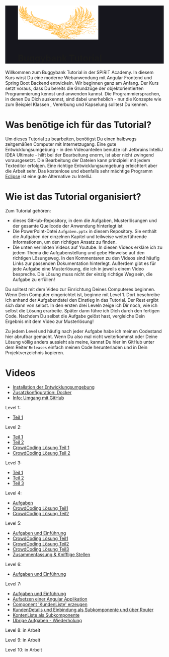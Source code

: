 <div style="background-color: #16161D; display: block">
    <figure>
        <img src="./eagle.svg" alt="BuggyBank" width="256">
        <figcaption><h1>Buggybank Tutorial</h1></figcaption>
    </figure>
</div>

Willkommen zum Buggybank Tutorial in der SPIRIT Academy. In diesem Kurs wirst Du eine moderne
 Webanwendung mit Angular Frontend und Spring Boot Backend entwickeln. Wir beginnen ganz am Anfang. Der Kurs setzt
  voraus, dass Du bereits die Grundzüge der objektorientierten Programmierung kennst und anwenden kannst. Die
   Programmiersprachen, in denen Du Dich auskennst, sind dabei unerheblich - nur die Konzepte wie zum Beispiel Klassen 
   , Vererbung und Kapselung solltest Du kennen.
   
   # Was benötige ich für das Tutorial?
   Um dieses Tutorial zu bearbeiten, benötigst Du einen halbwegs zeitgemäßen Computer mit Internetzugang. Eine gute
    Entwicklungsumgebung - in den Videoanteilen benutze ich Jetbrains IntelliJ IDEA Ultimate - hilft bei der
     Bearbeitung enorm, ist aber nicht zwingend vorausgesetzt. Die Bearbeitung der Dateien kann prinzipiell mit jedem
      Texteditor erfolgen. Eine richtige Entwicklungsumgebung erleichtert aber die Arbeit sehr. Das kostenlose und
       ebenfalls sehr mächtige Programm [Eclipse](https://www.eclipse.org/downloads/) ist eine gute Alternative zu
        IntelliJ.
        
 # Wie ist das Tutorial organisiert?
 
Zum Tutorial gehören:
* dieses GitHub-Repository, in dem die Aufgaben, Musterlösungen und der gesamte Quellcode der Anwendung hinterlegt
ist
* Die PowerPoint-Datei `Aufgaben.pptx` in diesem Repository. Sie enthält die Aufgaben der einzelnen Kapitel und
 teilweise weiterführende Informationen, um den richtigen Ansatz zu finden.
 * Die unten verlinkten Videos auf Youtube. In diesen Videos erkläre ich zu jedem Thema die Aufgabenstellung und gebe
  Hinweise auf den richtigen Lösungsweg. In den Kommentaren zu den Videos sind häufig Links zur passenden
   Dokumentation hinterlegt. Außerdem gibt es für jede Aufgabe eine Musterlösung, die ich in jeweils einem Video
    bespreche. Die Lösung muss nicht der einzig richtige Weg sein, die Aufgabe zu erfüllen!
    
Du solltest mit dem Video zur Einrichtung Deines Computeres beginnen. Wenn Dein Computer eingerichtet ist, beginne
 mit Level 1. Dort beschreibe ich anhand der Aufgabendatei den Einstieg in das Tutorial. Der Rest ergibt sich dann
  von selbst. In den ersten drei Leveln zeige ich Dir noch, wie ich selbst die Lösung erarbeite. Später dann führe
   ich Dich durch den fertigen Code.
  Nachdem Du selbst die Aufgabe gelöst hast, vergleiche Dein Ergebnis mit dem Video zur Musterlösung!
  
  Zu jedem Level und häufig nach jeder Aufgabe habe ich meinen Codestand hier abrufbar gemacht. Wenn Du also mal
   nicht weiterkommst oder Deine Lösung völlig anders aussieht als meine, kannst Du hier im GitHub unter dem Reiter
    `Releases` einfach meinen Code herunterladen und in Dein Projektverzeichnis kopieren. 
    
# Videos
- [Installation der Entwicklungsumgebung](https://www.youtube.com/watch?v=d1MkcNximsY)
- [Zusatzkonfiguration: Docker](https://www.youtube.com/watch?v=I5D4ulMqY38)
- [Info: Umgang mit GitHub](https://www.youtube.com/watch?v=jZ7dbVQQLSY)

Level 1: 
- [Teil 1](https://www.youtube.com/watch?v=bfsvT5TAC7U)

Level 2: 
- [Teil 1](https://www.youtube.com/watch?v=bMGB4FRJWUc)
- [Teil 2](https://www.youtube.com/watch?v=QQYMzH0jVf0)
- [CrowdCoding Lösung Teil 1](https://www.youtube.com/watch?v=ukAIn5JwvWw)
- [CrowdCoding Lösung Teil 2](https://www.youtube.com/watch?v=W88V3zKzq14)

Level 3: 
- [Teil 1](https://www.youtube.com/watch?v=RfXS5M08whU)
- [Teil 2](https://www.youtube.com/watch?v=oxge5S3feFk)
- [Teil 3](https://www.youtube.com/watch?v=Gm-U8uGuuKk)

Level 4:
- [Aufgaben](https://www.youtube.com/watch?v=xMjFIMq6uLI)
- [CrowdCoding Lösung Teil1](https://www.youtube.com/watch?v=FZJfIQTMLe8)
- [CrowdCoding Lösung Teil2](https://www.youtube.com/watch?v=FZJfIQTMLe8)

Level 5: 
- [Aufgaben und Einführung](https://www.youtube.com/watch?v=WxK45fWtsik)
- [CrowdCoding Lösung Teil1](https://www.youtube.com/watch?v=prKLI8dwG2o)
- [CrowdCoding Lösung Teil2](https://www.youtube.com/watch?v=zvtnTiQ1oT4)
- [CrowdCoding Lösung Teil3](https://www.youtube.com/watch?v=txVsGr7jSYs)
- [Zusammenfassung & Knifflige Stellen](https://www.youtube.com/watch?v=VIxdnxicp_I)

Level 6: 
- [Aufgaben und Einführung](https://www.youtube.com/watch?v=DfByaNJAdkw)

Level 7: 
- [Aufgaben und Einführung](https://www.youtube.com/watch?v=p_lRyq0rtoE)
- [Aufsetzen einer Angular Applikation](https://www.youtube.com/watch?v=mnFMFI75qg8)
- [Component 'KundenListe' erzeugen](https://www.youtube.com/watch?v=IMWMwg6nG-4)
- [KundenDetails und Einbindung als Subkomponente und über Router](https://www.youtube.com/watch?v=EUV5CJdKvII)
- [KontenListe als Subkomponente](https://www.youtube.com/watch?v=YE2jFmOVypc)
- [Übrige Aufgaben - Wiederholung](https://www.youtube.com/watch?v=9fvruKJkrxs)

Level 8: in Arbeit

Level 9: in Arbeit

Level 10: in Arbeit

